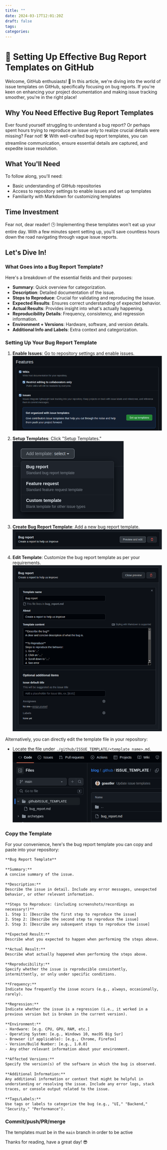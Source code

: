 ```yaml
---
title: ""
date: 2024-03-17T12:01:20Z
draft: false
tags:
categories:
---
```

<!-- 
write a professional article on the following content. Use emojis. Make a short and snappy title for the article, but keep it specific to the content. Always welcome the user first of all. Then tell them what the article is about and why it is helpful to them. Tell them what they'll need in terms of tools and understanding. Tell them how much time they'll follow along. At the end, thank them for reading the article and write a short, snappy summary which encourages them to stay tuned for more great articles. Do not discard any content. Do not reduce any content. Put the output in markdown format. After writing the article, wrap it in a code block.


explain how In any github repo, I like to setup several issue templates to aid documentation of development and issues related to the project. In this post, we're going to go over my tried-and-tested templates and explain the purpose of each field. I encourage you to use these in your own repos. As an aside, I use these for all repos I produce, even when I am the sole dev. It means that all the history of PRs, issues, etc is properly documented, so future me has far less of a headache. Likewise, if any other contributors join the project they have good resources to work from rather than my undocumented PRs and issues!

Here's the breakdown of what I include in a bug report and why:
- summary
    - a quick overview of the issue - helpful for categorisation / getting the right person on the job
    - description
        - document the issue
    - steps to reproduce 
        - arguably the most important part of a bug report
        - getting the issue reproduced on someone else's computer validates the issue you're experiencing
        - devs have to reproduce the issue first in order to fix it!
        - including screenshots/recordings is incredibly helpful to see exactly what the person is doing to achieve these results
    - expected results
        - good for checking the person has correct understanding of what their code does vs what they think it does
    - actual results
        - what's actually happening, helpful if not reproducible
    - details on the reproducibility, e.g. frequency, consistency and regression.
        - these are often left out when someone is reporting a bug. It's crucial to know how the bug is being experienced in order to solve it. It's especially helpful to know if the problem has occured _since_ a specific version when everything was working before, which makes tracking down the problem much easier.
    - environment + versions
        - getting hardware and software details can exhibit some interesting setups which indicate incompatibilities from the targeted hardware / software. This can often uncovered why an issue is occuring without reproducing it. It can also highlight operating system or hardware specific issues which are difficult to build universal coverage for when testing.
        - this is of course needed for reproducibility
    - additional info and labels
        - allows the reporter to give extra context and provide some keywords, which can be used to automatically categorise issues
- you can add the bug report template to your github repo by going to settings, enabling issues and setting up a bug report template
    - ![enable issues](image.png)
    - Click "setup templates"
- Setup a new bug report template
    - ![bug report](image-1.png)
- Edit the new bug report template
    - ![edit and preview](image-2.png)
    - ![editing](image-3.png)
- Alternatively, edit the file directly in the repo
    - it's under `./github/ISSUE_TEMPLATE/<template name>.md`
    - ![bug report file](image-4.png)
- explain how I like to edit the file directly rather than use the github settings preview and edit tool.
- explain how they can copy and paste my bug report template from below into their repo

```
**Bug Report Template**

**Summary:**
A concise summary of the issue.

**Description:**
Describe the issue in detail. Include any error messages, unexpected behavior, or other relevant information. 

**Steps to Reproduce: (including screenshots/recordings as necessary!)**
1. Step 1: [Describe the first step to reproduce the issue]
2. Step 2: [Describe the second step to reproduce the issue]
3. Step 3: [Describe any subsequent steps to reproduce the issue]

**Expected Result:**
Describe what you expected to happen when performing the steps above.

**Actual Result:**
Describe what actually happened when performing the steps above.

**Reproducibility:**
Specify whether the issue is reproducible consistently, intermittently, or only under specific conditions.

**Frequency:**
Indicate how frequently the issue occurs (e.g., always, occasionally, rarely).

**Regression:**
Indicate whether the issue is a regression (i.e., it worked in a previous version but is broken in the current version).

**Environment:**
- Hardware: [e.g. CPU, GPU, RAM, etc.]
- Operating System: [e.g., Windows 10, macOS Big Sur]
- Browser (if applicable): [e.g., Chrome, Firefox]
- Version/Build Number: [e.g., 1.0.0]
- Any other relevant information about your environment.

**Affected Versions:**
Specify the version(s) of the software in which the bug is observed.

**Additional Information:**
Any additional information or context that might be helpful in understanding or resolving the issue. Include any error logs, stack traces, or console output related to the issue.

**Tags/Labels:**
Use tags or labels to categorize the bug (e.g., "UI," "Backend," "Security," "Performance").

```
- Commit/push/merge
    - The templates must be in the `main` branch in order to be active
    
     -->



# 🐛 Setting Up Effective Bug Report Templates on GitHub

Welcome, GitHub enthusiasts! 🎉 In this article, we're diving into the world of issue templates on GitHub, specifically focusing on bug reports. If you're keen on enhancing your project documentation and making issue tracking smoother, you're in the right place!

## Why You Need Effective Bug Report Templates

Ever found yourself struggling to understand a bug report? Or perhaps spent hours trying to reproduce an issue only to realize crucial details were missing? Fear not! 🛠️ With well-crafted bug report templates, you can streamline communication, ensure essential details are captured, and expedite issue resolution.

## What You'll Need

To follow along, you'll need:
- Basic understanding of GitHub repositories
- Access to repository settings to enable issues and set up templates
- Familiarity with Markdown for customizing templates

## Time Investment

Fear not, dear reader! 🕒 Implementing these templates won't eat up your entire day. With a few minutes spent setting up, you'll save countless hours down the road navigating through vague issue reports.

## Let's Dive In!

### What Goes into a Bug Report Template?

Here's a breakdown of the essential fields and their purposes:

- **Summary**: Quick overview for categorization.
- **Description**: Detailed documentation of the issue.
- **Steps to Reproduce**: Crucial for validating and reproducing the issue.
- **Expected Results**: Ensures correct understanding of expected behavior.
- **Actual Results**: Provides insight into what's actually happening.
- **Reproducibility Details**: Frequency, consistency, and regression information.
- **Environment + Versions**: Hardware, software, and version details.
- **Additional Info and Labels**: Extra context and categorization.

### Setting Up Your Bug Report Template

1. **Enable Issues**: Go to repository settings and enable issues.
   ![Enable Issues](image.png)
   
2. **Setup Templates**: Click "Setup Templates."
   ![Setup Templates](image-1.png)
   
3. **Create Bug Report Template**: Add a new bug report template.
   ![Bug Report](image-2.png)
   
4. **Edit Template**: Customize the bug report template as per your requirements.
   ![Edit Template](image-3.png)

Alternatively, you can directly edit the template file in your repository:
- Locate the file under `./github/ISSUE_TEMPLATE/<template name>.md`.
   ![Bug Report File](image-4.png)

### Copy the Template

For your convenience, here's the bug report template you can copy and paste into your repository:

```
**Bug Report Template**

**Summary:**
A concise summary of the issue.

**Description:**
Describe the issue in detail. Include any error messages, unexpected behavior, or other relevant information. 

**Steps to Reproduce: (including screenshots/recordings as necessary!)**
1. Step 1: [Describe the first step to reproduce the issue]
2. Step 2: [Describe the second step to reproduce the issue]
3. Step 3: [Describe any subsequent steps to reproduce the issue]

**Expected Result:**
Describe what you expected to happen when performing the steps above.

**Actual Result:**
Describe what actually happened when performing the steps above.

**Reproducibility:**
Specify whether the issue is reproducible consistently, intermittently, or only under specific conditions.

**Frequency:**
Indicate how frequently the issue occurs (e.g., always, occasionally, rarely).

**Regression:**
Indicate whether the issue is a regression (i.e., it worked in a previous version but is broken in the current version).

**Environment:**
- Hardware: [e.g. CPU, GPU, RAM, etc.]
- Operating System: [e.g., Windows 10, macOS Big Sur]
- Browser (if applicable): [e.g., Chrome, Firefox]
- Version/Build Number: [e.g., 1.0.0]
- Any other relevant information about your environment.

**Affected Versions:**
Specify the version(s) of the software in which the bug is observed.

**Additional Information:**
Any additional information or context that might be helpful in understanding or resolving the issue. Include any error logs, stack traces, or console output related to the issue.

**Tags/Labels:**
Use tags or labels to categorize the bug (e.g., "UI," "Backend," "Security," "Performance").

```
### Commit/push/PR/merge
The templates must be in the `main` branch in order to be active

Thanks for reading, have a great day! 😎